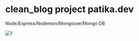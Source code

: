 # clean_blog project patika.dev
Node/Express/Nodemon/Mongoose/Mongo DB

![1](https://user-images.githubusercontent.com/61757250/183427922-1ea1565e-99b5-4b34-b97d-f8645fb5936c.PNG)
